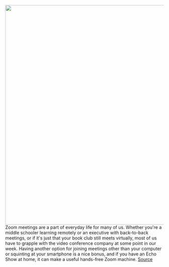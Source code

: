 <img src='https://cdn.vox-cdn.com/thumbor/uujZzNUOzmI_LiJ3aM-5cZwasvc=/0x0:2040x1360/1200x800/filters:focal(977x498:1303x824)/cdn.vox-cdn.com/uploads/chorus_image/image/70507376/jtuohy_220207_5010_0002.0.jpg' width='700px' /><br/>
Zoom meetings are a part of everyday life for many of us. Whether you're a middle schooler learning remotely or an executive with back-to-back meetings, or if it's just that your book club still meets virtually, most of us have to grapple with the video conference company at some point in our week. Having another option for joining meetings other than your computer or squinting at your smartphone is a nice bonus, and if you have an Echo Show at home, it can make a useful hands-free Zoom machine.
<a href='https://www.theverge.com/22928013/how-to-use-zoom-amazon-echo-show-alexa'> Source <a/>